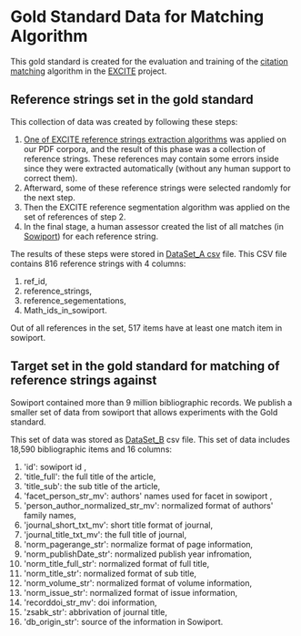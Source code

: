 # Gold Standard Data for Matching Algorithm

This gold standard is created for the evaluation and training of the [citation matching](https://github.com/exciteproject/ref_matcher) algorithm in the [EXCITE](http://excite.west.uni-koblenz.de/website/) project.

## Reference strings set in the gold standard

This collection of data was created by following these steps:
  1. [One of EXCITE reference strings extraction algorithms]( https://github.com/exciteproject/refext) was applied on our PDF corpora, and the result of this phase was a collection of reference strings. These references may contain some errors inside since they were extracted automatically (without any human support to correct them). 
  2. Afterward, some of these reference strings were selected randomly for the next step.
  3. Then the EXCITE reference segmentation algorithm was applied on the set of references of step 2.
  4. In the final stage, a human assessor created the list of all matches (in [Sowiport](http://sowiport.gesis.org/)) for each reference string.
  
The results of these steps were stored in [DataSet_A csv](https://raw.githubusercontent.com/exciteproject/GoldStandard_for_matching/master/Datasets_for_matching/%5BDataSet_A%5D_Extracted_references_and_Match_IDs.csv) file. This CSV file contains 816 reference strings with 4 columns:

  1. ref_id,
  2. reference_strings,
  3. reference_segementations,
  4. Math_ids_in_sowiport. 

Out of all references in the set, 517 items have at least one match item in sowiport.


## Target set in the gold standard for matching of reference strings against

Sowiport contained more than 9 million bibliographic records. We publish a smaller set of data from sowiport that allows experiments with the Gold standard.  

This set of data was stored as [DataSet_B](https://raw.githubusercontent.com/exciteproject/GoldStandard_for_matching/master/Datasets_for_matching/%5BDataSet_B%5D_samll_collection_data_in_sowiport.csv) csv file. This set of data includes 18,590 bibliographic items and 16 columns:

  1. 'id': sowiport id ,
  2. 'title_full': the full title of the article,
  3. 'title_sub': the sub title of the article,
  4. 'facet_person_str_mv': authors' names used for facet in sowiport ,
  5. 'person_author_normalized_str_mv': normalized format of authors' family names,
  6. 'journal_short_txt_mv': short title format of journal,
  7. 'journal_title_txt_mv': the full title of journal,
  8. 'norm_pagerange_str': normalize format of page information,
  9. 'norm_publishDate_str': normalized publish year infromation,
  10. 'norm_title_full_str': normalized format of full title,
  11. 'norm_title_str': normalized format of sub title,
  12. 'norm_volume_str': normalized format of volume information,
  13. 'norm_issue_str': normalized format of issue information,
  14. 'recorddoi_str_mv': doi information,
  15. 'zsabk_str': abbrivation of journal title,
  16. 'db_origin_str': source of the information in Sowiport.
